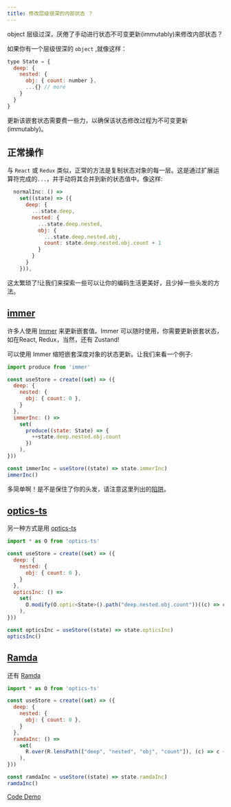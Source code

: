 ```yaml
---
title: 修改层级很深的内部状态 ？
---
```

object 层级过深，厌倦了手动进行状态不可变更新(immutably)来修改内部状态？

如果你有一个层级很深的 `object` ,就像这样：
```js
type State = {
  deep: {
    nested: {
      obj: { count: number },
      ...{} // more
    }
  }
}
```
更新该嵌套状态需要费一些力，以确保该状态修改过程为不可变更新(immutably)。


## 正常操作
与 `React` 或 `Redux` 类似，正常的方法是复制状态对象的每一层。这是通过扩展运算符完成的`...`，并手动将其合并到新的状态值中。像这样:
```js
  normalInc: () =>
    set((state) => ({
      deep: {
        ...state.deep,
        nested: {
          ...state.deep.nested,
          obj: {
            ...state.deep.nested.obj,
            count: state.deep.nested.obj.count + 1
          }
        }
      }
    })),
```
这太繁琐了!让我们来探索一些可以让你的编码生活更美好，且少掉一些头发的方法。


## [immer](https://github.com/immerjs/immer)
许多人使用 [Immer](https://github.com/immerjs/immer) 来更新嵌套值。Immer 可以随时使用，你需要更新嵌套状态，如在React, Redux，当然，还有 Zustand!

可以使用 Immer 缩短嵌套深度对象的状态更新。让我们来看一个例子:
```js
import produce from 'immer'

const useStore = create((set) => ({
  deep: {
    nested: {
      obj: { count: 0 },
    }
  },
  immerInc: () =>
    set(
      produce((state: State) => {
        ++state.deep.nested.obj.count
      })
    ),
}))

const immerInc = useStore((state) => state.immerInc)
immerInc()
```
多简单啊！是不是保住了你的头发，请注意这里列出的[陷阱](https://github.com/pmndrs/zustand/blob/main/docs/integrations/immer-middleware.md)。


## [optics-ts](https://github.com/akheron/optics-ts/)
另一种方式是用 [optics-ts](https://github.com/akheron/optics-ts/)
```js
import * as O from 'optics-ts'

const useStore = create((set) => ({
  deep: {
    nested: {
      obj: { count: 0 },
    }
  },
  opticsInc: () =>
    set(
      O.modify(O.optic<State>().path("deep.nested.obj.count"))((c) => c + 1)
    ),
}))

const opticsInc = useStore((state) => state.opticsInc)
opticsInc()
```

## [Ramda](https://ramdajs.com/)
还有 [Ramda](https://ramdajs.com/)
```js
import * as O from 'optics-ts'

const useStore = create((set) => ({
  deep: {
    nested: {
      obj: { count: 0 },
    }
  },
  ramdaInc: () =>
    set(
      R.over(R.lensPath(["deep", "nested", "obj", "count"]), (c) => c + 1)
    ),
}))

const ramdaInc = useStore((state) => state.ramdaInc)
ramdaInc()
```

[Code Demo](https://codesandbox.io/s/zustand-normal-immer-optics-ramda-updating-ynn3o?file=/src/App.tsx)